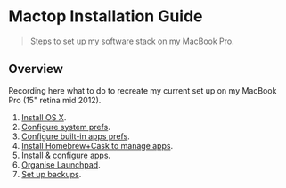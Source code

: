 Mactop Installation Guide
=========================
> Steps to set up my software stack on my MacBook Pro.

Overview
--------
Recording here what to do to recreate my current set up on my MacBook Pro 
(15" retina mid 2012). 

1. [Install OS X][sys-install].
2. [Configure system prefs][sys-prefs].
3. [Configure built-in apps prefs][built-in-apps-prefs].
4. [Install Homebrew+Cask to manage apps][homebrew].
5. [Install & configure apps][apps].
6. [Organise Launchpad][launchpad].
6. [Set up backups][backup].




[sys-install]: sys-install.md
    "OS X Installation"
[sys-prefs]: sys-prefs.md
    "System Preferences"
[built-in-apps-prefs]: built-in-apps-prefs.md
    "Built-in Apps Preferences"
[homebrew]: homebrew.md
    "Homebrew + Cask"
[apps]: apps.md
    "Apps Installation & Configuration"
[launchpad]: launchpad/README.md
    "Launchpad"
[backup]: backup.md
    "Backups"
 
